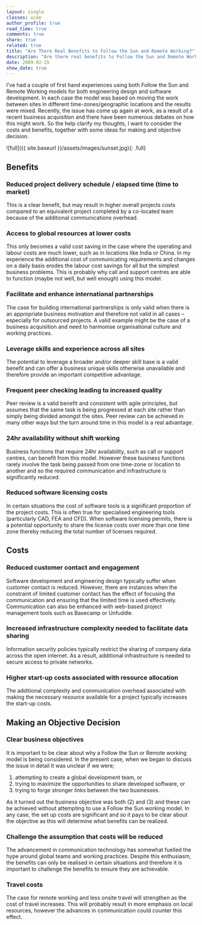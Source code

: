 ```yaml
---
layout: single
classes: wide
author_profile: true
read_time: true
comments: true
share: true
related: true
title: "Are There Real Benefits to Follow the Sun and Remote Working?"
description: "Are there real benefits to Follow the Sun and Remote Working?"
date: 2009-02-25
show_date: true
---
```


I’ve had a couple of first hand experiences using both Follow the Sun and Remote Working models for both engineering design and software development. In each case the model was based on moving the work between sites in different time-zones/geographic locations and the results were mixed. Recently, the issue has come up again at work, as a result of a recent business acquisition and there have been numerous debates on how this might work. So the help clarify my thoughts, I want to consider the costs and benefits, together with some ideas for making and objective decision.

![full]({{ site.baseurl }}/assets/images/sunset.jpg){: .full}

## Benefits

### Reduced project delivery schedule / elapsed time (time to market)
This is a clear benefit, but may result in higher overall projects costs compared to an equivalent project completed by a co-located team because of the additional communications overhead.

### Access to global resources at lower costs
This only becomes a valid cost saving in the case where the operating and labour costs are much lower, such as in locations like India or China. In my experience the additional cost of communicating requirements and changes on a daily basis erodes the labour cost savings for all but the simplest business problems. This is probably why call and support centres are able to function (maybe not well, but well enough) using this model.

### Facilitate and enhance international partnerships
The case for building international partnerships is only valid when there is an appropriate business motivation and therefore not valid in all cases – especially for outsourced projects. A valid example might be the case of a business acquisition and need to harmonise organisational culture and working practices.

### Leverage skills and experience across all sites
The potential to leverage a broader and/or deeper skill base is a valid benefit and can offer a business unique skills otherwise unavailable and therefore provide an important competitive advantage.

### Frequent peer checking leading to increased quality
Peer review is a valid benefit and consistent with agile principles, but assumes that the same task is being progressed at each site rather than simply being divided amongst the sites. Peer review can be achieved in many other ways but the turn around time in this model is a real advantage.

### 24hr availability without shift working
Business functions that require 24hr availability, such as call or support centres, can benefit from this model. However these business functions rarely involve the task being passed from one time-zone or location to another and so the required communication and infrastructure is significantly reduced.

### Reduced software licensing costs
In certain situations the cost of software tools is a significant proportion of the project costs. This is often true for specialised engineering tools (particularly CAD, FEA and CFD). When software licensing permits, there is a potential opportunity to share the license costs over more than one time zone thereby reducing the total number of licenses required.

## Costs

### Reduced customer contact and engagement
Software development and engineering design typically suffer when customer contact is reduced. However, there are instances when the constraint of limited customer contact has the effect of focusing the communication and ensuring that the limited time is used effectively. Communication can also be enhanced with web-based project management tools such as Basecamp or Unfuddle.

### Increased infrastructure complexity needed to facilitate data sharing
Information security policies typically restrict the sharing of company data across the open internet. As a result, additional infrastructure is needed to secure access to private networks.

### Higher start-up costs associated with resource allocation
The additional complexity and communication overhead associated with making the necessary resource available for a project typically increases the start-up costs.

## Making an Objective Decision

### Clear business objectives
It is important to be clear about why a Follow the Sun or Remote working model is being considered. In the present case, when we began to discuss the issue in detail it was unclear if we were;

1. attempting to create a global development team, or
1. trying to maximize the opportunities to share developed software, or
1. trying to forge stronger links between the two businesses.

As it turned out the business objective was both (2) and (3) and these can be achieved without attempting to use a Follow the Sun working model. In any case, the set up costs are significant and so it pays to be clear about the objective as this will determine what benefits can be realized.

### Challenge the assumption that costs will be reduced
The advancement in communication technology has somewhat fuelled the hype around global teams and working practices. Despite this enthusiasm, the benefits can only be realised in certain situations and therefore it is important to challenge the benefits to ensure they are achievable.

### Travel costs
The case for remote working and less onsite travel will strengthen as the cost of travel increases. This will probably result in more emphasis on local resources, however the advances in communication could counter this effect.
